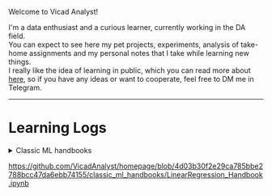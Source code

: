 Welcome to Vicad Analyst!

I'm a data enthusiast and a curious learner, currently working in the DA field. <br>
You can expect to see here my pet projects, experiments, analysis of take-home assignments and my personal notes that I take while learning new things. <br>
I really like the idea of learning in public, which you can read more about [here](https://www.swyx.io/learn-in-public), so if you have any ideas or want to cooperate, feel free to DM me in Telegram.

___

# Learning Logs
<details>
<summary> Classic ML handbooks </summary> <br>
[lin reg](LinearRegression_Handbook.ipynb)
</details>

https://github.com/VicadAnalyst/homepage/blob/4d03b30f2e29ca785bbe2788bcc47da6ebb74155/classic_ml_handbooks/LinearRegression_Handbook.ipynb
